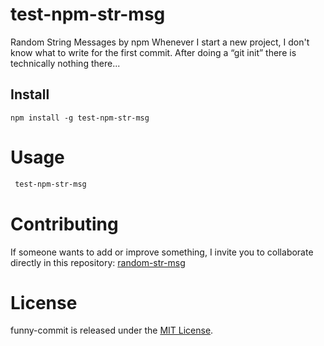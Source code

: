 # test-npm-str-msg
Random String Messages by npm
Whenever I start a new project, I don't know what to write for the first commit. After doing a “git init” there is technically nothing there...

## Install

```npm
npm install -g test-npm-str-msg
```

# Usage

```bash
 test-npm-str-msg
```

# Contributing

If someone wants to add or improve something, I invite you to collaborate directly in this repository: [random-str-msg](https://github.com/gndx/random-str-msg)

# License

funny-commit is released under the [MIT License](https://opensource.org/licenses/MIT).
